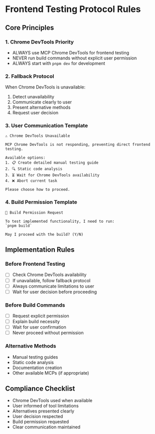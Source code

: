 # Frontend Testing Protocol Rules

## Core Principles

### 1. Chrome DevTools Priority
- ALWAYS use MCP Chrome DevTools for frontend testing
- NEVER run build commands without explicit user permission
- ALWAYS start with `pnpm dev` for development

### 2. Fallback Protocol
When Chrome DevTools is unavailable:
1. Detect unavailability
2. Communicate clearly to user
3. Present alternative methods
4. Request user decision

### 3. User Communication Template
```
⚠️ Chrome DevTools Unavailable

MCP Chrome DevTools is not responding, preventing direct frontend testing.

Available options:
1. 📋 Create detailed manual testing guide
2. 🔍 Static code analysis
3. ⏳ Wait for Chrome DevTools availability
4. ❌ Abort current task

Please choose how to proceed.
```

### 4. Build Permission Template
```
🔨 Build Permission Request

To test implemented functionality, I need to run:
`pnpm build`

May I proceed with the build? (Y/N)
```

## Implementation Rules

### Before Frontend Testing
- [ ] Check Chrome DevTools availability
- [ ] If unavailable, follow fallback protocol
- [ ] Always communicate limitations to user
- [ ] Wait for user decision before proceeding

### Before Build Commands
- [ ] Request explicit permission
- [ ] Explain build necessity
- [ ] Wait for user confirmation
- [ ] Never proceed without permission

### Alternative Methods
- Manual testing guides
- Static code analysis
- Documentation creation
- Other available MCPs (if appropriate)

## Compliance Checklist
- Chrome DevTools used when available
- User informed of tool limitations
- Alternatives presented clearly
- User decision respected
- Build permission requested
- Clear communication maintained
